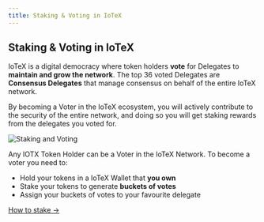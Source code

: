 ```yaml
---
title: Staking & Voting in IoTeX
---
```


## Staking & Voting in IoTeX

IoTeX is a digital democracy where token holders **vote** for Delegates to **maintain and grow the network**. The top 36 voted Delegates are **Consensus Delegates** that manage consensus on behalf of the entire IoTeX network.

By becoming a Voter in the IoTeX ecosystem, you will actively contribute to the security of the entire network, and doing so you will get staking rewards from the delegates you voted for.

![Staking and Voting](/img/staking/figure-staking.png)

Any IOTX Token Holder can be a Voter in the IoTeX Network. To become a voter you need to:

- Hold your tokens in a IoTeX Wallet that **you own**
- Stake your tokens to generate **buckets of votes**
- Assign your buckets of votes to your favourite delegate

[How to stake →](how-to-stake)
